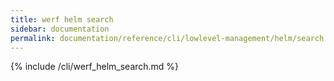 ```yaml
---
title: werf helm search
sidebar: documentation
permalink: documentation/reference/cli/lowlevel-management/helm/search.html
---
```


{% include /cli/werf_helm_search.md %}
